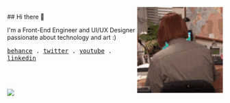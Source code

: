 <img src="images/hehe.gif" min-width="200px" max-width="200px" width="200px" align="right" alt="Computador iuriCode">

<p align="left">## Hi there 👋</p>

<p align="left">I'm a Front-End Engineer and UI/UX Designer passionate about technology and art :)</p>


<p align="left">
  <samp>
    <a href="https://behance.net/kaio_espindola">behance</a> .
    <a href="https://twitter.com/blackaio">twitter</a> .
    <a href="https://youtube.com/blackaio">youtube</a> .
    <a href="https://www.linkedin.com/in/kaio-almeida-espindola/">linkedin</a>
  </samp>
</p>

<br/>
<br/>

<p align="left">
  <img align="center" src="https://github-readme-stats.vercel.app/api/top-langs/?username=kaioespindola&theme=buefy&hide_border=true" />
</p>
